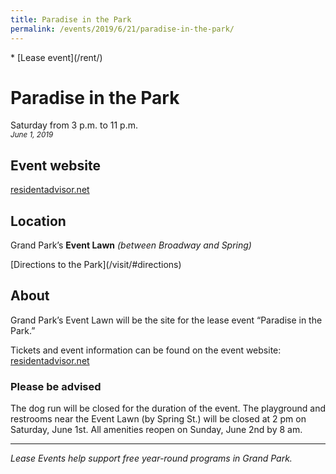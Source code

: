 ```yaml
---
title: Paradise in the Park
permalink: /events/2019/6/21/paradise-in-the-park/
---
```


<nav markdown="1">
* [Lease event](/rent/)
</nav>

Paradise in the Park
====================

Saturday from 3 p.m. to 11 p.m.<br />
_<small>June 1, 2019</small>_

## Event website

[residentadvisor.net](https://www.residentadvisor.net/events/1238995)

## Location

Grand Park’s **Event Lawn** _(between Broadway and Spring)_

<p class="action" markdown="1">
[Directions to the Park](/visit/#directions)
</p>

## About

Grand Park’s Event Lawn will be the site for the lease event “Paradise in the Park.”

Tickets and event information can be found on the event website:  
[residentadvisor.net](https://www.residentadvisor.net/events/1238995)

### Please be advised

The dog run will be closed for the duration of the event. The playground and restrooms near the Event Lawn (by Spring St.) will be closed at 2 pm on Saturday, June 1st. All amenities reopen on Sunday, June 2nd by 8 am.

* * *

_Lease Events help support free year-round programs in Grand Park._

